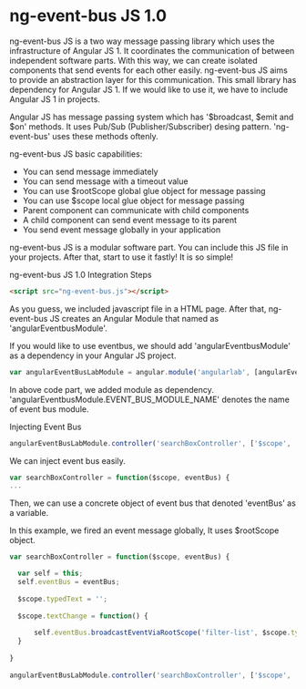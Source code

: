 # ng-event-bus JS 1.0
ng-event-bus JS is a two way message passing library which uses the infrastructure of Angular JS 1. It coordinates the communication of between independent software parts. With this way, we can create isolated components that send events for each other easily. ng-event-bus JS aims to provide an abstraction layer for this communication. This small library has dependency for Angular JS 1. If we would like to use it, we have to include Angular JS 1 in projects.

Angular JS has message passing system which has '$broadcast, $emit and $on' methods. It uses Pub/Sub (Publisher/Subscriber) desing pattern. 'ng-event-bus' uses these methods oftenly.

ng-event-bus JS basic capabilities:

- You can send message immediately
- You can send message with a timeout value
- You can use $rootScope global glue object for message passing
- You can use $scope local glue object for message passing
- Parent component can communicate with child components
- A child component can send event message to its parent
- You send event message globally in your application

ng-event-bus JS is a modular software part. You can include this JS file in your projects. After that, start to use it fastly! It is so simple!


ng-event-bus JS 1.0 Integration Steps

```html
<script src="ng-event-bus.js"></script>
```

As you guess, we included javascript file in a HTML page. After that, ng-event-bus JS creates an Angular Module that named as 'angularEventbusModule'.

If you would like to use eventbus, we should add 'angularEventbusModule' as a dependency in your Angular JS project.

```javascript
var angularEventBusLabModule = angular.module('angularlab', [angularEventbusModule.EVENT_BUS_MODULE_NAME]);
```
In above code part, we added module as dependency. 'angularEventbusModule.EVENT_BUS_MODULE_NAME' denotes the name of event bus module.

Injecting Event Bus

```javascript
angularEventBusLabModule.controller('searchBoxController', ['$scope', 'eventBus', searchBoxController]);
```
We can inject event bus easily.

```javascript
var searchBoxController = function($scope, eventBus) {
...

```

Then, we can use a concrete object of event bus that denoted 'eventBus' as a variable.


In this example, we fired an event message globally, It uses $rootScope object. 

```javascript
var searchBoxController = function($scope, eventBus) {

  var self = this;
  self.eventBus = eventBus;
  
  $scope.typedText = '';
  
  $scope.textChange = function() {
  
	  self.eventBus.broadcastEventViaRootScope('filter-list', $scope.typedText);
  }
  
}
  
angularEventBusLabModule.controller('searchBoxController', ['$scope', 'eventBus', searchBoxController]);
```



